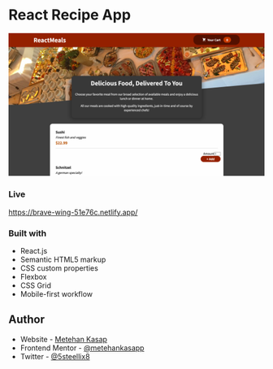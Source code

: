 # React Recipe App

![Design preview ](./screenshot.png)


### Live

https://brave-wing-51e76c.netlify.app/

### Built with

- React.js
- Semantic HTML5 markup
- CSS custom properties
- Flexbox
- CSS Grid
- Mobile-first workflow



## Author

- Website - [Metehan Kasap](https://metehannkasap.web.app)
- Frontend Mentor - [@metehankasapp](https://www.frontendmentor.io/profile/metehankasapp)
- Twitter - [@5steellix8](https://www.twitter.com/5steellix8)

